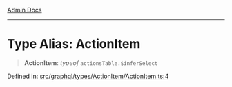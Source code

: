 [Admin Docs](/)

***

# Type Alias: ActionItem

> **ActionItem**: *typeof* `actionsTable.$inferSelect`

Defined in: [src/graphql/types/ActionItem/ActionItem.ts:4](https://github.com/NishantSinghhhhh/talawa-api/blob/cecfd40a68e5e0e9c8a0b8efd045a3c4381a2c01/src/graphql/types/ActionItem/ActionItem.ts#L4)
